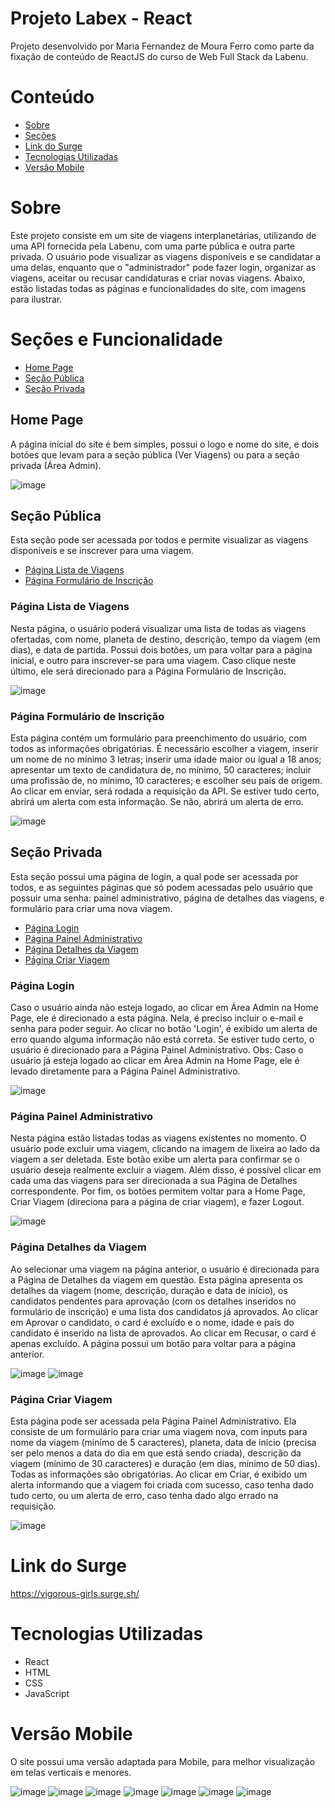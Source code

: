 # Projeto Labex - React

Projeto desenvolvido por Maria Fernandez de Moura Ferro como parte da fixação de conteúdo de ReactJS do curso de Web Full Stack da Labenu.

# Conteúdo

<ul>
  <li> <a href="https://github.com/future4code/barros-Maria-Ferro/tree/master/modulo4/projeto-labex#sobre"> Sobre </a> </li>
  <li> <a href="https://github.com/future4code/barros-Maria-Ferro/tree/master/modulo4/projeto-labex#se%C3%A7%C3%B5es-e-funcionalidades"> Seções </a> </li>
  <li> <a href="https://github.com/future4code/barros-Maria-Ferro/tree/master/modulo4/projeto-labex#link-do-surge"> Link do Surge </a> </li>
  <li> <a href="https://github.com/future4code/barros-Maria-Ferro/tree/master/modulo4/projeto-labex#tecnologias-utilizadas"> Tecnologias Utilizadas </a> </li>
  <li> <a href="https://github.com/future4code/barros-Maria-Ferro/tree/master/modulo4/projeto-labex#versão-mobile"> Versão Mobile </a> </li>
</ul>

# Sobre

Este projeto consiste em um site de viagens interplanetárias, utilizando de uma API fornecida pela Labenu, com uma parte pública e outra parte privada. O usuário pode visualizar as viagens disponíveis e se candidatar a uma delas, enquanto que o "administrador" pode fazer login, organizar as viagens, aceitar ou recusar candidaturas e criar novas viagens. Abaixo, estão listadas todas as páginas e funcionalidades do site, com imagens para ilustrar. 

# Seções e Funcionalidade

<ul>
  <li> <a href="https://github.com/future4code/barros-Maria-Ferro/tree/master/modulo4/projeto-labex#home-page"> Home Page </a> </li> 
  <li> <a href="https://github.com/future4code/barros-Maria-Ferro/tree/master/modulo4/projeto-labex#seção-pública"> Seção Pública </a> </li>
  <li> <a href="https://github.com/future4code/barros-Maria-Ferro/tree/master/modulo4/projeto-labex#seção-privada"> Seção Privada </a> </li>
</ul>

## Home Page

A página inicial do site é bem simples, possui o logo e nome do site, e dois botões que levam para a seção pública (Ver Viagens) ou para a seção privada (Área Admin).

![image](https://user-images.githubusercontent.com/102297204/186896406-977890c8-ef37-4b42-941f-c0dca46bcc5b.png)

## Seção Pública

Esta seção pode ser acessada por todos e permite visualizar as viagens disponíveis e se inscrever para uma viagem.

<ul>
  <li> <a href="https://github.com/future4code/barros-Maria-Ferro/tree/master/modulo4/projeto-labex/#página-lista-de-viagens"> Página Lista de Viagens </a> </li>
  <li> <a href="https://github.com/future4code/barros-Maria-Ferro/tree/master/modulo4/projeto-labex#página-formulário-de-inscrição"> Página Formulário de Inscrição </a> </li>
</ul>

### Página Lista de Viagens 

Nesta página, o usuário poderá visualizar uma lista de todas as viagens ofertadas, com nome, planeta de destino, descrição, tempo da viagem (em dias), e data de partida. Possui dois botões, um para voltar para a página inicial, e outro para inscrever-se para uma viagem. Caso clique neste último, ele será direcionado para a Página Formulário de Inscrição.

![image](https://user-images.githubusercontent.com/102297204/186896618-a3c88eff-0b08-452e-8ef2-5b953aae108b.png)

### Página Formulário de Inscrição

Esta página contém um formulário para preenchimento do usuário, com todos as informações obrigatórias. É necessário escolher a viagem, inserir um nome de no mínimo 3 letras; inserir uma idade maior ou igual a 18 anos; apresentar um texto de candidatura de, no mínimo, 50 caracteres; incluir uma profissão de, no mínimo, 10 caracteres; e escolher seu país de origem. Ao clicar em enviar, será rodada a requisição da API. Se estiver tudo certo, abrirá um alerta com esta informação. Se não, abrirá um alerta de erro.

![image](https://user-images.githubusercontent.com/102297204/186897161-948279f1-7398-46fa-a39b-0f4698b6cd48.png)

## Seção Privada

Esta seção possui uma página de login, a qual pode ser acessada por todos, e as seguintes páginas que só podem acessadas pelo usuário que possuir uma senha: painel administrativo, página de detalhes das viagens, e formulário para criar uma nova viagem.

<ul>
  <li> <a href="https://github.com/future4code/barros-Maria-Ferro/tree/master/modulo4/projeto-labex/#página-login"> Página Login </a> </li>
  <li> <a href="https://github.com/future4code/barros-Maria-Ferro/tree/master/modulo4/projeto-labex#página-painel-administrativo"> Página Painel Administrativo </a> </li>  
  <li> <a href="https://github.com/future4code/barros-Maria-Ferro/tree/master/modulo4/projeto-labex#página-detalhes-da-viagem"> Página Detalhes da Viagem </a> </li>
  <li> <a href="https://github.com/future4code/barros-Maria-Ferro/tree/master/modulo4/projeto-labex#página-criar-viagem"> Página Criar Viagem </a> </li>
</ul>

### Página Login

Caso o usuário ainda não esteja logado, ao clicar em Área Admin na Home Page, ele é direcionado a esta página. Nela, é preciso incluir o e-mail e senha para poder seguir. Ao clicar no botão 'Login', é exibido um alerta de erro quando alguma informação não está correta. Se estiver tudo certo, o usuário é direcionado para a Página Painel Administrativo. Obs: Caso o usuário já esteja logado ao clicar em Área Admin na Home Page, ele é levado diretamente para a Página Painel Administrativo.

![image](https://user-images.githubusercontent.com/102297204/186898566-d0f7972f-9791-4dd3-b430-6d618b36a2e1.png)

### Página Painel Administrativo

Nesta página estão listadas todas as viagens existentes no momento. O usuário pode excluir uma viagem, clicando na imagem de lixeira ao lado da viagem a ser deletada. Este botão exibe um alerta para confirmar se o usuário deseja realmente excluir a viagem. Além disso, é possível clicar em cada uma das viagens para ser direcionada a sua Página de Detalhes correspondente. Por fim, os botões permitem voltar para a Home Page, Criar Viagem (direciona para a página de criar viagem), e fazer Logout.

![image](https://user-images.githubusercontent.com/102297204/186898756-19946dc7-53d3-4d2f-9386-808f3f4018c9.png)

### Página Detalhes da Viagem

Ao selecionar uma viagem na página anterior, o usuário é direcionada para a Página de Detalhes da viagem em questão. Esta página apresenta os detalhes da viagem (nome, descrição, duração e data de início), os candidatos pendentes para aprovação (com os detalhes inseridos no formulário de inscrição) e uma lista dos candidatos já aprovados. Ao clicar em Aprovar o candidato, o card é excluído e o nome, idade e país do candidato é inserido na lista de aprovados. Ao clicar em Recusar, o card é apenas excluído. A página possui um botão para voltar para a página anterior.

![image](https://user-images.githubusercontent.com/102297204/186899822-f49c9726-9214-416c-8421-acec6c7567ad.png)
![image](https://user-images.githubusercontent.com/102297204/186899833-a0e99945-f8bf-47f2-a24d-ff0a3721b0c4.png)

### Página Criar Viagem

Esta página pode ser acessada pela Página Painel Administrativo. Ela consiste de um formulário para criar uma viagem nova, com inputs para nome da viagem (minímo de 5 caracteres), planeta, data de início (precisa ser pelo menos a data do dia em que está sendo criada), descrição da viagem (mínimo de 30 caracteres) e duração (em dias, mínimo de 50 dias). Todas as informações são obrigatórias. Ao clicar em Criar, é exibido um alerta informando que a viagem foi criada com sucesso, caso tenha dado tudo certo, ou um alerta de erro, caso tenha dado algo errado na requisição.

![image](https://user-images.githubusercontent.com/102297204/186900464-2cfb5b79-06a9-4c88-b812-8e224099382d.png)

# Link do Surge

https://vigorous-girls.surge.sh/

# Tecnologias Utilizadas

<ul>
    <li> React </li>
    <li> HTML </li>
    <li> CSS </li>
    <li> JavaScript </li>
</ul>

# Versão Mobile

O site possui uma versão adaptada para Mobile, para melhor visualização em telas verticais e menores.

![image](https://user-images.githubusercontent.com/102297204/186901137-07be4eb8-0ac4-41e6-834f-5ca5fc1af1f6.png) ![image](https://user-images.githubusercontent.com/102297204/186901192-ee7ded71-464d-44ec-aa69-fa50efcea2fe.png)
![image](https://user-images.githubusercontent.com/102297204/186901242-ee345cea-2a6f-4d6a-bee0-fb8eba68008b.png) ![image](https://user-images.githubusercontent.com/102297204/186901305-07f0e885-37da-4440-93cd-43668e141fad.png) ![image](https://user-images.githubusercontent.com/102297204/186901364-947de857-763f-4e9c-a1e0-56ecf1f577c4.png) ![image](https://user-images.githubusercontent.com/102297204/186901413-f7b15f96-8a80-4aa8-b6ec-9aed94dd6e42.png)
![image](https://user-images.githubusercontent.com/102297204/186901464-f6beccfc-baf9-49e8-828e-c8413838e98a.png)





